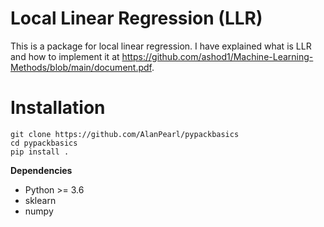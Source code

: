 # Local Linear Regression (LLR)
This is a package for local linear regression. I have explained what is LLR and how to implement it at https://github.com/ashod1/Machine-Learning-Methods/blob/main/document.pdf.

# Installation
```
git clone https://github.com/AlanPearl/pypackbasics
cd pypackbasics
pip install .
```
**Dependencies**
- Python >= 3.6
- sklearn
- numpy

